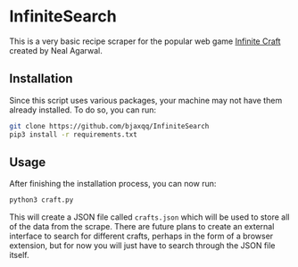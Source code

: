 # InfiniteSearch

This is a very basic recipe scraper for the popular web game [Infinite Craft](https://neal.fun/infinite-craft/) created by Neal Agarwal.

## Installation

Since this script uses various packages, your machine may not have them already installed. To do so, you can run:

```bash
git clone https://github.com/bjaxqq/InfiniteSearch
pip3 install -r requirements.txt
```

## Usage

After finishing the installation process, you can now run:

```bash
python3 craft.py
```

This will create a JSON file called `crafts.json` which will be used to store all of the data from the scrape. There are future plans to create an external interface to search for different crafts, perhaps in the form of a browser extension, but for now you will just have to search through the JSON file itself.